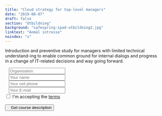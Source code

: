 ```yaml
---
title: "Cloud strategy for top-level managers"
date: "2019-08-07"
draft: false
section: "Utbildning"
background: "safespring-ipad-utbildning2.jpg"
linktext: "Anmäl intresse"
noindex: "x"
---
```


Introduction and preventive study for managers with limited technical understand-ing to enable common ground for internal dialogs and progress in a change of IT-related decisions and way going forward.

<script src="//twitter.github.io/typeahead.js/releases/latest/typeahead.bundle.js"></script>
<style>
  .twitter-typeahead .tt-hint{color:#195f8c}.twitter-typeahead .tt-menu{max-height:300px;overflow:auto;border:1px solid #195f8c;border-top:none;border-radius:0 0 25px 25px;width:298px;margin:-7px 0 0 -52px}.twitter-typeahead .tt-suggestion{background-color:#fafefe;padding:5px 10px;color:#323232}.tt-suggestion:first-child{margin:7px 0 0 0;padding-top:10px}.tt-suggestion:last-child{padding-bottom:20px}.twitter-typeahead .tt-suggestion:hover{background-color:#fafefe;color:#195f8c}
</style>
<script>
  jQuery(document).ready(function(){var t=null,a=jQuery("#up-client-name-input");if(a.length){var i=jQuery("<input type='hidden' name='Client.dunsNo' />"),e=jQuery("<b id='up-client-spinner' class='fa fa-refresh fa-spin' />");e.hide(),a.after(i),a.after(e),a.typeahead({hint:!0,highlight:!0,minLength:3},{name:"clients",limit:25,source:function(e,n,a){t&&clearTimeout(t),t=setTimeout(function(){$.ajax({type:"GET",url:"https://power.upsales.com/api/external/soliditet/clientSearch?name="+e,success:function(e){a(e.data)},error:function(e){}})},200)},templates:{suggestion:function(e){return"<div><div>"+e.name+"</div><span style='color: #323232; font-size: 10px;'>"+e.city+"</span></div>"}}}).bind("typeahead:autocompleted",function(e,n){a.typeahead("val",n.name),i.val(n.dunsNo),a.blur()}).bind("typeahead:select",function(e,n){a.typeahead("val",n.name),i.val(n.dunsNo)}).bind("typeahead:cursorchange",function(e,n){a.typeahead("val",n.name),i.val(n.dunsNo)}).on("typeahead:asyncrequest",function(){e.show()}).on("typeahead:asynccancel typeahead:asyncreceive",function(){e.hide()})}});
</script>
<form id="up-form" name="form_9549u6492f11dcdff4847b321cfc6837e5ad2" action="https://power.upsales.com/api/external/formSubmit" method="POST">
  <div class="form"><i class="fas fa-briefcase"></i>&nbsp;&nbsp;&nbsp;<input maxlength="512" type="text" id="up-client-name-input" name="Client.name" required="" placeholder="Organisation"></div>
  <div class="form"><i class="fas fa-user-tie"></i>&nbsp;&nbsp;&nbsp;<input maxlength="512" type="text" name="Contact.name" required="" placeholder="Your name"></div>
  <div class="form"><i class="fas fa-mobile-alt"></i>&nbsp;&nbsp;&nbsp;<input maxlength="512" type="text" name="Contact.cellPhone" required="" placeholder="Your cell phone"></div>
  <div class="form"><i class="fas fa-envelope"></i>&nbsp;&nbsp;&nbsp;<input maxlength="512" type="email" id="up-email-input" autocomplete="off" name="Contact.email" required="required" placeholder="Your E-mail"></div>
  <div class="inputGroup">
    <input id="villkor" type="checkbox" value="on" name="singleOptIn.1570524135523">
    <label for="villkor">I'm accepting the <a class="orange" href="/ipad/villkor/">terms</a></label>
  </div>
  <input type="hidden" value="Cloud strategy for top-level managers" name="Extra.1570014130220" checked>
	<!-- REQUIRED FIELDS -->
  <input type="hidden" name="formCid" value="9549">
	<input type="hidden" name="formId" value="9549u6492f11dcdff4847b321cfc6837e5ad2">
	<input type="hidden" name="isFrame" value="false">
	<input type="text" value="" name="validation" style="display: none;">
	<!-- END OF REQUIRED FIELDS -->
  <br>
	<button type="submit" class="button"><i class="fas fa-paper-plane"></i>&nbsp;&nbsp;&nbsp;Get course description</button>
</form>
<script>(function(){var form = document.getElementById("up-form");if(form) {form.addEventListener("submit", function(ev) {var button = ev.target.querySelector("button[type=submit]");if(button) {button.disabled = true;}});}})();</script>
